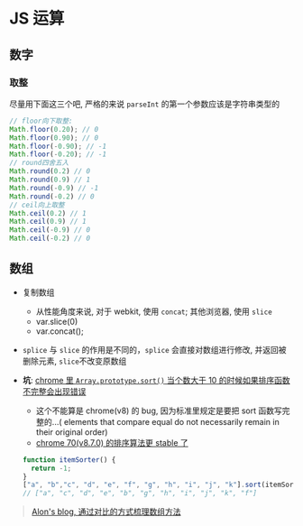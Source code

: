 # JS 运算

## 数字

### 取整

尽量用下面这三个吧, 严格的来说 `parseInt` 的第一个参数应该是字符串类型的

```javascript
// floor向下取整:
Math.floor(0.20); // 0
Math.floor(0.90); // 0
Math.floor(-0.90); // -1
Math.floor(-0.20); // -1
// round四舍五入
Math.round(0.2) // 0
Math.round(0.9) // 1
Math.round(-0.9) // -1
Math.round(-0.2) // 0
// ceil向上取整
Math.ceil(0.2) // 1
Math.ceil(0.9) // 1
Math.ceil(-0.9) // 0
Math.ceil(-0.2) // 0
```

## 数组

* 复制数组
  * 从性能角度来说, 对于 webkit, 使用 `concat`; 其他浏览器, 使用 `slice`
  * var.slice(0)
  * var.concat();
  
* `splice` 与 `slice` 的作用是不同的，`splice` 会直接对数组进行修改, 并返回被删除元素, `slice`不改变原数组

* **坑**: [chrome 里 `Array.prototype.sort()` 当个数大于 10 的时候如果排序函数不完整会出现错误](https://stackoverflow.com/questions/23076776/sorting-an-array-of-more-than-10-objects-in-chrome)
  
  * 这个不能算是 chrome(v8) 的 bug, 因为标准里规定是要把 sort 函数写完整的...( elements that compare equal do not necessarily remain in their original order)
  * [chrome 70(v8.7.0) 的排序算法更 stable 了](https://twitter.com/mathias/status/1036626116654637057)
  
  ```javascript
  function itemSorter() {
    return -1;
  }
  ["a", "b","c", "d", "e", "f", "g", "h", "i", "j", "k"].sort(itemSorter)
  // ["a", "c", "d", "e", "b", "g", "h", "i", "j", "k", "f"]
  ```

> [Alon's blog, 通过对比的方式梳理数组方法](http://jinlong.github.io/2017/02/04/javascript-array-methods-mutating-vs-non-mutating/#more)
